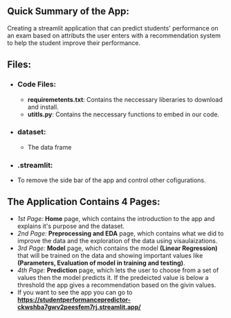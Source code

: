## Quick Summary of the App:
Creating a streamlit application that can predict students' performance on an exam based on attributs the user enters with a recommendation system to help the student improve their performance.
## Files:
- ### Code Files:
  - **requiremetents.txt**: Contains the neccessary liberaries to download and install.
  - **utitls.py**: Contains the neccessary functions to embed in our code.
- ### dataset:
  - The data frame
- ### .streamlit:
- To remove the side bar of the app and control other cofigurations.
## The Application Contains **4 Pages**:
  - *1st Page:* **Home** page, which contains the introduction to the app and explains it's purpose and the dataset.
  - *2nd Page:* **Preprocessing and EDA** page, which contains what we did to improve the data and the exploration of the data using visaulaizations.
  - *3rd Page:* **Model** page, which contains the model **(Linear Regression)** that will be trained on the data and showing important values like **(Parameters, Evaluation of model in training and testing)**.
  - *4th Page:* **Prediction** page, which lets the user to choose from a set of values then the model predicts it. If the predeicted value is below a threshold the app gives a recommendation based on the givin values.
- If you want to see the app you can go to **https://studentperformancepredictor-ckwshba7gwv2peesfem7rj.streamlit.app/**

